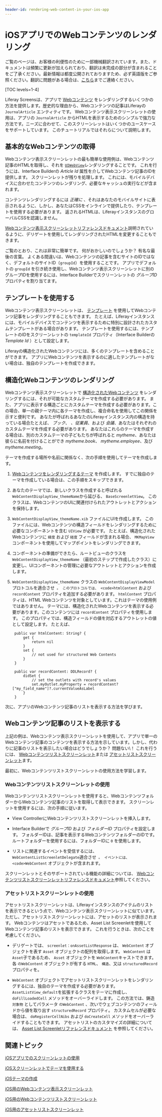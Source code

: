 ```yaml
---
header-id: rendering-web-content-in-your-ios-app
---
```


# iOSアプリでのWebコンテンツのレンダリング

<p class="alert alert-info"><span class="wysiwyg-color-blue120">ご覧のページは、お客様の利便性のために一部機械翻訳されています。また、ドキュメントは頻繁に更新が加えられており、翻訳は未完成の部分が含まれることをご了承ください。最新情報は都度公開されておりますため、必ず英語版をご参照ください。翻訳に問題がある場合は、<a href="mailto:support-content-jp@liferay.com">こちら</a>までご連絡ください。</span></p>

[TOC levels=1-4]

Liferay Screensは、アプリで [Webコンテンツ](/docs/7-1/user/-/knowledge_base/u/creating-web-content) をレンダリングするいくつかの方法を提供します。歴史的な理由から、Webコンテンツの記事はLiferayの `JournalArticle` エンティティです。 Webコンテンツ表示スクリーンレットの使用は、アプリの `JournalArticle` からHTMLを表示するためのシンプルで強力な方法です。ニーズに合わせて、このスクリーンレットはいくつかのユースケースをサポートしています。 このチュートリアルではそれらについて説明します。

## 基本的なWebコンテンツの取得

Webコンテンツ表示スクリーンレットの最も簡単な使用例は、Webコンテンツ記事のHTMLを取得し、それを [`UIWebView`](https://developer.apple.com/library/ios/documentation/UIKit/Reference/UIWebView_Class/)レンダリングすることです。 これを行うには、Interface Builderの *Article Id* 属性を介してWebコンテンツ記事のIDを提供します。 スクリーンレットが残りを処理します。 これには、モバイルデバイスに合わせたコンテンツのレンダリング、必要なキャッシュの実行などが含まれます。

コンテンツレンダリングするには *正確に* 、それはあなたのモバイルサイトに表示されるように、しかし、あなたはCSSをインラインで提供したり、テンプレートを使用する必要があります。 返されるHTMLは、LiferayインスタンスのグローバルCSSを認識しません。

[Webコンテンツ表示スクリーンレットリファレンスドキュメント](/docs/7-1/reference/-/knowledge_base/r/webcontentdisplayscreenlet-for-ios)説明されているように、デリゲートを使用してレンダリングされたHTMLを変更することもできます。

ご覧のとおり、これは非常に簡単です。 何がおかしいのでしょうか？ 有名な最後の言葉。 よくある間違いは、Webコンテンツの記事を含むサイトのIDではなく、デフォルトのサイトID（`groupId`）を使用することです。 アプリでデフォルトの `groupId` を引き続き使用し、Webコンテンツ表示スクリーンレットに別のグループIDを使用するには、Interface Builderでスクリーンレットの *グループID* プロパティを割り当てます。

## テンプレートを使用する

Webコンテンツ表示スクリーンレットは、 [テンプレート](/docs/7-1/user/-/knowledge_base/u/designing-web-content-with-templates) を使用してWebコンテンツ記事をレンダリングすることもできます。 たとえば、Liferayインスタンスには、モバイルデバイスでコンテンツを表示するために特別に設計されたカスタムテンプレートがある場合があります。 テンプレートを使用するには、テンプレートのIDをスクリーンレットの `templateId` プロパティ（Interface Builderの*Template Id* ）として設定します。

Liferayの構造化されたWebコンテンツには、多くのテンプレートを含めることができます。 アプリにWebコンテンツを表示するのに適したテンプレートがない場合は、独自のテンプレートを作成できます。

## 構造化Webコンテンツのレンダリング

Webコンテンツ表示スクリーンレットで [構造化されたWebコンテンツ](/docs/7-1/user/-/knowledge_base/u/creating-structured-web-content) をレンダリングするには、それが可能なカスタムテーマを作成する必要があります。 また、アプリに表示する構造ごとにカスタムテーマを作成する必要があります。この場合、単一の親テーマ内に各テーマを作成し、複合命名を使用してこの関係を示すと便利です。 あなたが呼ばれるあなたのLiferayインスタンス内の構造を持っている場合たとえば、 *ブック*、 *、従業員*、および *会議*、あなたはそれぞれのカスタムテーマを作成する必要があります。 あなたはこれらのテーマを作成する場合は、別のカスタムテーマの子どもたちが呼ばれると *mytheme*、あなたは彼らに名前を付けることができ *mytheme.book*、 *mytheme.employee*、及び *mytheme.meeting*。

テーマを作成する場所や名前に関係なく、次の手順を使用してテーマを作成します。

1.  [Webコンテンツをレンダリングするテーマ](/docs/7-1/tutorials/-/knowledge_base/t/creating-ios-themes) を作成します。 すでに独自のテーマを作成している場合は、この手順をスキップできます。

2.  あなたのテーマでは、新しいクラスを作成すると呼ばれる `WebContentDisplayView_themeName`から延びる、 `BaseScreenletView`。 このクラスは、WebコンテンツのUIに関連付けられたアウトレットとアクションを保持します。

3.  `WebContentDisplayView_themeName.xib` ファイルにUIを作成します。 このファイルには、Webコンテンツの構造フィールドをレンダリングするために必要なコンポーネントを含む `UIView` が必要です。 たとえば、構造化されたWebコンテンツに `緯度` および `経度` フィールドが含まれる場合、 `MKMapView` コンポーネントを使用してマップポイントをレンダリングできます。

4.  コンポーネントの準備ができたら、ルートビューのクラスを `WebContentDisplayView_themeName` （最初のステップで作成したクラス）に変更し、UIコンポーネントの管理に必要なアウトレットとアクションを作成します。

5.  `WebContentDisplayView_themeName` クラスの `WebContentDisplayViewModel` プロトコルを適合させ` 。 このプロトコルでは、 <code>htmlContent` および `recordContent` プロパティを追加する必要があります。 `htmlContent` プロパティは、HTML Webコンテンツを対象としています。これはテーマの使用例ではありません。 テーマには、構造化されたWebコンテンツを表示する必要があります。このコンテンツには `recordContent` プロパティを使用します。 このプロパティでは、構造フィールドの値を対応するアウトレットの値として設定します。 たとえば、

    ``` 
     public var htmlContent: String? {
         get {
             return nil
         }
         set {
             // not used for structured Web Contents
         }
     }

     public var recordContent: DDLRecord? {
         didSet {
             // set the outlets with record's values
             set.myOutlet.myProperty = recordContent?["my_field_name"]?.currentValueAsLabel
         }
     }
    ```

次に、アプリのWebコンテンツ記事のリストを表示する方法を学びます。

## Webコンテンツ記事のリストを表示する

上記の例は、Webコンテンツ表示スクリーンレットを使用して、アプリで単一のWebコンテンツ記事のコンテンツを表示する方法を示しています。しかし、代わりに記事のリストを表示したい場合はどうでしょうか？ 問題ない\！ これを行うには、 [Webコンテンツリストスクリーンレット](/docs/7-1/reference/-/knowledge_base/r/web-content-list-screenlet-for-ios)または [アセットリストスクリーンレット](/docs/7-1/reference/-/knowledge_base/r/assetlistscreenlet-for-ios)ます。

最初に、Webコンテンツリストスクリーンレットの使用方法を学習します。

### Webコンテンツリストスクリーンレットの使用

Webコンテンツリストスクリーンレットを使用すると、WebコンテンツフォルダーからWebコンテンツ記事のリストを取得して表示できます。 スクリーンレットを使用するには、次の手順に従います。

  - View ControllerにWebコンテンツリストスクリーンレットを挿入します。

  - Interface Builderで *グループID* および *フォルダーID* プロパティを設定します。 フォルダーIDは、記事を表示するWebコンテンツフォルダーのIDです。 ルートフォルダーを使用するには、フォルダーIDに `0` を使用します。

  - リストに関連するイベントを受信するには、 `WebContentListScreenletDelegate`適合させ` 。 イベントには、 <code>WebContent` オブジェクトが含まれます。

スクリーンレットとそのサポートされている機能の詳細については、 [Webコンテンツリストスクリーンレットリファレンスドキュメント](/docs/7-1/reference/-/knowledge_base/r/web-content-list-screenlet-for-ios)参照してください。

### アセットリストスクリーンレットの使用

アセットリストスクリーンレットは、Liferayインスタンスのアイテムのリストを表示できるという点で、Webコンテンツ表示スクリーンレットに似ています。 ただし、アセットリストスクリーンレットには、アセットのリストが表示されます。 Webコンテンツはアセットであるため、Asset List Screenletを使用してWebコンテンツ記事のリストを表示できます。 これを行うときは、次のことを考慮してください。

  - デリゲートでは、 `screenlet：onAssetListResponse` は、 `WebContent` オブジェクトを表す `Asset` オブジェクトの配列を取得します。 `WebContent` は `Asset`子であるため、 `Asset` オブジェクトを `WebContent`キャストできます。 各 `のWebContent` オブジェクトが有する `HTML`、 `構造`、又は `structuredRecord` プロパティを。

  - `WebContent` オブジェクトでアセットリストスクリーンレットをレンダリングするには、独自のテーマを作成する必要があります。 `AssetListView_default`を拡張するクラスをテーマに作成し、 `doFillLoadedCell` メソッドをオーバーライドします。 この方法では、鋳造 `対象物` としてパラメータ `のWebContent` 、次いでウェブコンテンツのフィールドから値を取り出す `structuredRecord` プロパティ。 カスタムセルが必要な場合は、 `doRegisterCellNibs` および `doCreateCell` メソッドをオーバーライドすることもできます。 アセットリストのカスタマイズの詳細については、 [Asset List Screenletリファレンスドキュメント](/docs/7-1/reference/-/knowledge_base/r/assetlistscreenlet-for-ios) を参照してください。

## 関連トピック

[iOSアプリでのスクリーンレットの使用](/docs/7-1/tutorials/-/knowledge_base/t/using-screenlets-in-ios-apps)

[iOSスクリーンレットでテーマを使用する](/docs/7-1/tutorials/-/knowledge_base/t/using-themes-in-ios-screenlets)

[iOSテーマの作成](/docs/7-1/tutorials/-/knowledge_base/t/creating-ios-themes)

[iOS用のWebコンテンツ表示スクリーンレット](/docs/7-1/reference/-/knowledge_base/r/webcontentdisplayscreenlet-for-ios)

[iOS用のWebコンテンツリストスクリーンレット](/docs/7-1/reference/-/knowledge_base/r/web-content-list-screenlet-for-ios)

[iOS用のアセットリストスクリーンレット](/docs/7-1/reference/-/knowledge_base/r/assetlistscreenlet-for-ios)
